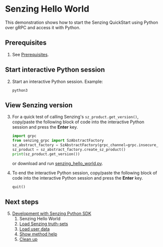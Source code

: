 # Senzing Hello World

This demonstration shows how to start
the Senzing QuickStart using Python over gRPC
and access it with Python.

## Prerequisites

1. See [Prerequisites].

## Start interactive Python session

2. Start an interactive Python session.
   Example:

   ```console
   python3

   ```

## View Senzing version

3. For a quick test of calling Senzing's `sz_product.get_version()`,
   copy/paste the following block of code into the interactive Python session
   and press the **Enter** key.

   ```python
   import grpc
   from senzing_grpc import SzAbstractFactory
   sz_abstract_factory = SzAbstractFactory(grpc_channel=grpc.insecure_channel("localhost:8261"))
   sz_product = sz_abstract_factory.create_sz_product()
   print(sz_product.get_version())

   ```

   or download and run [senzing_hello_world.py].

1. To end the interactive Python session,
   copy/paste the following block of code into the interactive Python session
   and press the **Enter** key.

   ```python
   quit()

   ```

## Next steps

5. [Development with Senzing Python SDK]
   1. Senzing Hello World
   1. [Load Senzing truth-sets]
   1. [Load user data]
   1. [Show method help]
   1. [Clean up]

[Clean up]: cleanup.md
[Development with Senzing Python SDK]: development-with-senzing-python-sdk.md
[Load Senzing truth-sets]: load-senzing-truthsets.md
[Load user data]: load-user-data.md
[Prerequisites]: development-with-senzing-python-sdk.md#prerequisites
[senzing_hello_world.py]: https://raw.githubusercontent.com/senzing-garage/knowledge-base/main/proposals/quickstart-grpc/senzing_hello_world.py
[Show method help]: show-method-help.md
